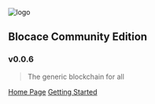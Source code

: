 ![logo](https://www.blocace.com/images/blocace-logo.png)

## Blocace Community Edition
### v0.0.6

> The generic blockchain for all

[Home Page](https://www.blocace.com)
[Getting Started](#blocace-in-10-minutes)